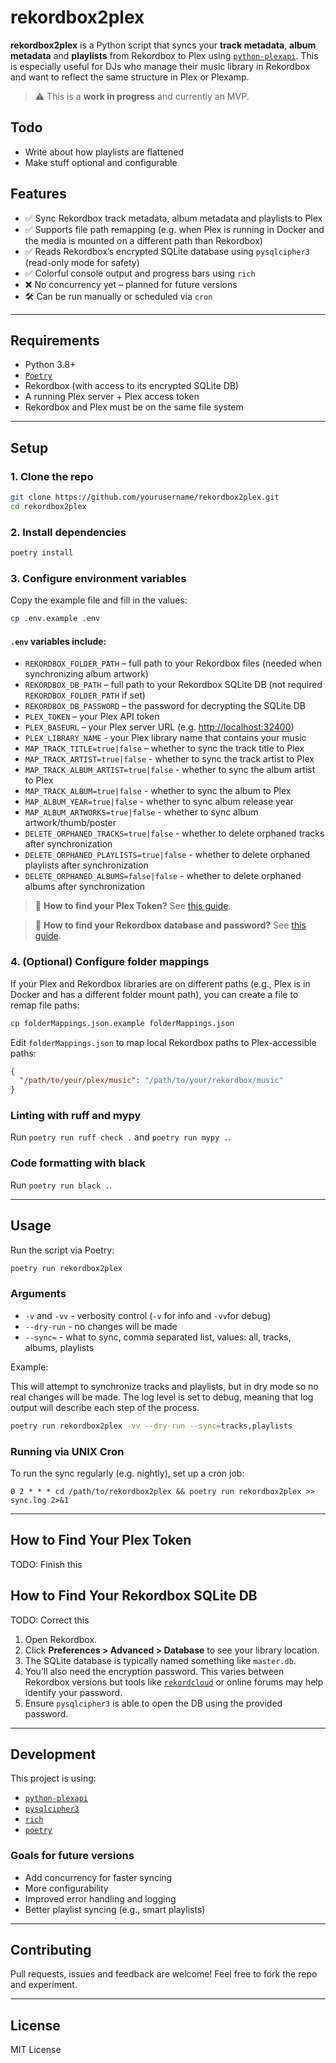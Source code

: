 # rekordbox2plex

**rekordbox2plex** is a Python script that syncs your **track metadata**, **album metadata** and **playlists** from Rekordbox to Plex using [`python-plexapi`](https://github.com/pkkid/python-plexapi). This is especially useful for DJs who manage their music library in Rekordbox and want to reflect the same structure in Plex or Plexamp.

> ⚠️ This is a **work in progress** and currently an MVP.

## Todo
- Write about how playlists are flattened
- Make stuff optional and configurable

## Features

* ✅ Sync Rekordbox track metadata, album metadata and playlists to Plex
* ✅ Supports file path remapping (e.g. when Plex is running in Docker and the media is mounted on a different path than Rekordbox)
* ✅ Reads Rekordbox’s encrypted SQLite database using `pysqlcipher3` (read-only mode for safety)
* ✅ Colorful console output and progress bars using `rich`
* ❌ No concurrency yet – planned for future versions
* 🛠️ Can be run manually or scheduled via `cron`

---

## Requirements

* Python 3.8+
* [`Poetry`](https://python-poetry.org/)
* Rekordbox (with access to its encrypted SQLite DB)
* A running Plex server + Plex access token
* Rekordbox and Plex must be on the same file system

---

## Setup

### 1. Clone the repo

```bash
git clone https://github.com/yourusername/rekordbox2plex.git
cd rekordbox2plex
```

### 2. Install dependencies

```bash
poetry install
```

### 3. Configure environment variables

Copy the example file and fill in the values:

```bash
cp .env.example .env
```

#### `.env` variables include:

* `REKORDBOX_FOLDER_PATH` – full path to your Rekordbox files (needed when synchronizing album artwork)
* `REKORDBOX_DB_PATH` – full path to your Rekordbox SQLite DB (not required `REKORDBOX_FOLDER_PATH` if set)
* `REKORDBOX_DB_PASSWORD` – the password for decrypting the SQLite DB
* `PLEX_TOKEN` – your Plex API token
* `PLEX_BASEURL` – your Plex server URL (e.g. [http://localhost:32400](http://localhost:32400))
* `PLEX_LIBRARY_NAME` - your Plex library name that contains your music
* `MAP_TRACK_TITLE=true|false` – whether to sync the track title to Plex
* `MAP_TRACK_ARTIST=true|false` - whether to sync the track artist to Plex
* `MAP_TRACK_ALBUM_ARTIST=true|false` - whether to sync the album artist to Plex
* `MAP_TRACK_ALBUM=true|false` - whether to sync the album to Plex
* `MAP_ALBUM_YEAR=true|false` - whether to sync album release year
* `MAP_ALBUM_ARTWORKS=true|false` - whether to sync album artwork/thumb/poster
* `DELETE_ORPHANED_TRACKS=true|false` - whether to delete orphaned tracks after synchronization
* `DELETE_ORPHANED_PLAYLISTS=true|false` - whether to delete orphaned playlists after synchronization
* `DELETE_ORPHANED_ALBUMS=false|false` - whether to delete orphaned albums after synchronization


> 🔐 **How to find your Plex Token?**
> See [this guide](#how-to-find-your-plex-token).

> 🔐 **How to find your Rekordbox database and password?**
> See [this guide](#how-to-find-your-rekordbox-sqlite-db).

### 4. (Optional) Configure folder mappings
If your Plex and Rekordbox libraries are on different paths (e.g., Plex is in Docker and has a different folder mount path), you can create a file to remap file paths:

```bash
cp folderMappings.json.example folderMappings.json
```

Edit `folderMappings.json` to map local Rekordbox paths to Plex-accessible paths:

```json
{
  "/path/to/your/plex/music": "/path/to/your/rekordbox/music"
}
```

### Linting with ruff and mypy
Run `poetry run ruff check .` and `poetry run mypy .`.

### Code formatting with black
Run `poetry run black .`.

---

## Usage

Run the script via Poetry:

```bash
poetry run rekordbox2plex
```

### Arguments
* `-v` and `-vv` - verbosity control (`-v` for info and `-vv`for debug)
* `--dry-run` - no changes will be made
* `--sync=` - what to sync, comma separated list, values: all, tracks, albums, playlists

Example:

This will attempt to synchronize tracks and playlists, but in dry mode so no real changes will be made. The log level is set to debug, meaning that log output will describe each step of the process.
```bash
poetry run rekordbox2plex -vv --dry-run --sync=tracks,playlists
```

### Running via UNIX Cron
To run the sync regularly (e.g. nightly), set up a cron job:

```cron
0 2 * * * cd /path/to/rekordbox2plex && poetry run rekordbox2plex >> sync.log 2>&1
```

---

## How to Find Your Plex Token

TODO: Finish this

## How to Find Your Rekordbox SQLite DB

TODO: Correct this

1. Open Rekordbox.
2. Click **Preferences > Advanced > Database** to see your library location.
3. The SQLite database is typically named something like `master.db`.
4. You’ll also need the encryption password. This varies between Rekordbox versions but tools like [`rekordcloud`](https://rekord.cloud/) or online forums may help identify your password.
5. Ensure `pysqlcipher3` is able to open the DB using the provided password.

---

## Development

This project is using:

* [`python-plexapi`](https://github.com/pkkid/python-plexapi)
* [`pysqlcipher3`](https://pypi.org/project/pysqlcipher3/)
* [`rich`](https://github.com/Textualize/rich)
* [`poetry`](https://python-poetry.org/)

### Goals for future versions

* Add concurrency for faster syncing
* More configurability
* Improved error handling and logging
* Better playlist syncing (e.g., smart playlists)

---

## Contributing

Pull requests, issues and feedback are welcome! Feel free to fork the repo and experiment.

---

## License

MIT License
